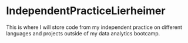 # IndependentPracticeLierheimer
This is where I will store code from my independent practice on different languages and projects outside of my data analytics bootcamp. 
